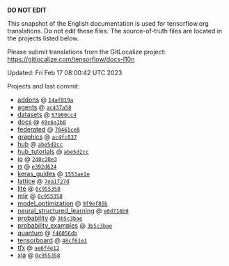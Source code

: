 __DO NOT EDIT__

This snapshot of the English documentation is used for tensorflow.org
translations. Do not edit these files. The source-of-truth files are located in
the projects listed below.

Please submit translations from the GitLocalize project: https://gitlocalize.com/tensorflow/docs-l10n

Updated: Fri Feb 17 08:00:42 UTC 2023

Projects and last commit:

- [addons](https://github.com/tensorflow/addons/tree/master/docs) @ <a href='https://github.com/tensorflow/addons/commit/14af819a7dbbb857c6a210dcaa38120d1c55e312'><code>14af819a</code></a>
- [agents](https://github.com/tensorflow/agents/tree/master/docs) @ <a href='https://github.com/tensorflow/agents/commit/ac437a5863f0d76069a1f27f7fea1946cdaa49e6'><code>ac437a58</code></a>
- [datasets](https://github.com/tensorflow/datasets/tree/master/docs) @ <a href='https://github.com/tensorflow/datasets/commit/57900cc47fa86a3102e72140d21d3c7a143bf722'><code>57900cc4</code></a>
- [docs](https://github.com/tensorflow/docs/tree/master/site/en) @ <a href='https://github.com/tensorflow/docs/commit/49c6a1b871dd512951ae9b70aa7724483d2db4c5'><code>49c6a1b8</code></a>
- [federated](https://github.com/tensorflow/federated/tree/main/docs) @ <a href='https://github.com/tensorflow/federated/commit/70461ce8140f43984aae81ebfb17818f58e33e09'><code>70461ce8</code></a>
- [graphics](https://github.com/tensorflow/graphics/tree/master/tensorflow_graphics/g3doc) @ <a href='https://github.com/tensorflow/graphics/commit/ac4fc8377c4ed78d10695c1a2b4cd68f8fdd5430'><code>ac4fc837</code></a>
- [hub](https://github.com/tensorflow/hub/tree/master/docs) @ <a href='https://github.com/tensorflow/hub/commit/abe5d2cc11fc6c58d1fa087a70bf2092a2f88a8e'><code>abe5d2cc</code></a>
- [hub_tutorials](https://github.com/tensorflow/hub/tree/master/examples/colab) @ <a href='https://github.com/tensorflow/hub/commit/abe5d2cc11fc6c58d1fa087a70bf2092a2f88a8e'><code>abe5d2cc</code></a>
- [io](https://github.com/tensorflow/io/tree/master/docs) @ <a href='https://github.com/tensorflow/io/commit/2d0c38e39455f7dc9ea70dd6432b28c443331b68'><code>2d0c38e3</code></a>
- [js](https://github.com/tensorflow/tfjs-website/tree/master/docs) @ <a href='https://github.com/tensorflow/tfjs-website/commit/e392d6249a8fa514fd2036c99133c6e5c8e4893f'><code>e392d624</code></a>
- [keras_guides](https://github.com/tensorflow/docs/tree/snapshot-keras/site/en/guide/keras) @ <a href='https://github.com/tensorflow/docs/commit/1553ae1e4a149be71703e2ee60173b3d1e0e8c00'><code>1553ae1e</code></a>
- [lattice](https://github.com/tensorflow/lattice/tree/master/docs) @ <a href='https://github.com/tensorflow/lattice/commit/7ea1727de1e0309eb324296bc445e0bf5c5c6d74'><code>7ea1727d</code></a>
- [lite](https://github.com/tensorflow/tensorflow/tree/master/tensorflow/lite/g3doc) @ <a href='https://github.com/tensorflow/tensorflow/commit/0c955358f75cc3d2f0e21e60cb9b3a2bd3faa24b'><code>0c955358</code></a>
- [mlir](https://github.com/tensorflow/tensorflow/tree/master/tensorflow/compiler/mlir/g3doc) @ <a href='https://github.com/tensorflow/tensorflow/commit/0c955358f75cc3d2f0e21e60cb9b3a2bd3faa24b'><code>0c955358</code></a>
- [model_optimization](https://github.com/tensorflow/model-optimization/tree/master/tensorflow_model_optimization/g3doc) @ <a href='https://github.com/tensorflow/model-optimization/commit/9f9ef85b258e3f7d2d8fc309b3e4f6fac13e5463'><code>9f9ef85b</code></a>
- [neural_structured_learning](https://github.com/tensorflow/neural-structured-learning/tree/master/g3doc) @ <a href='https://github.com/tensorflow/neural-structured-learning/commit/e0d716b9941f63aed28735865004c2db48cb140f'><code>e0d716b9</code></a>
- [probability](https://github.com/tensorflow/probability/tree/main/tensorflow_probability/g3doc) @ <a href='https://github.com/tensorflow/probability/commit/3b5c3baec3c8ced4c28950b5f94dc46572b64cd3'><code>3b5c3bae</code></a>
- [probability_examples](https://github.com/tensorflow/probability/tree/main/tensorflow_probability/examples/jupyter_notebooks) @ <a href='https://github.com/tensorflow/probability/commit/3b5c3baec3c8ced4c28950b5f94dc46572b64cd3'><code>3b5c3bae</code></a>
- [quantum](https://github.com/tensorflow/quantum/tree/master/docs) @ <a href='https://github.com/tensorflow/quantum/commit/f46056db49619faa17b417eca899f588fffe4631'><code>f46056db</code></a>
- [tensorboard](https://github.com/tensorflow/tensorboard/tree/master/docs) @ <a href='https://github.com/tensorflow/tensorboard/commit/48cf61e1382a734e6074e246e8db6a74d17c842e'><code>48cf61e1</code></a>
- [tfx](https://github.com/tensorflow/tfx/tree/master/docs) @ <a href='https://github.com/tensorflow/tfx/commit/ae6f4e127e18c4f0cf2c93566ca16e16d9f50ec1'><code>ae6f4e12</code></a>
- [xla](https://github.com/tensorflow/tensorflow/tree/master/tensorflow/compiler/xla/g3doc) @ <a href='https://github.com/tensorflow/tensorflow/commit/0c955358f75cc3d2f0e21e60cb9b3a2bd3faa24b'><code>0c955358</code></a>

